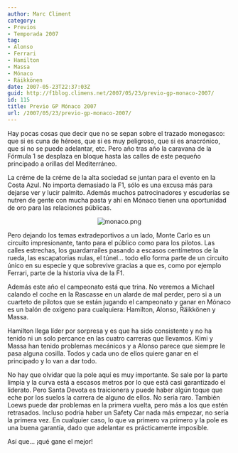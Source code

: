 ```yaml
---
author: Marc Climent
category:
- Previos
- Temporada 2007
tag:
- Alonso
- Ferrari
- Hamilton
- Massa
- Mónaco
- Räikkönen
date: 2007-05-23T22:37:03Z
guid: http://f1blog.climens.net/2007/05/23/previo-gp-monaco-2007/
id: 115
title: Previo GP Mónaco 2007
url: /2007/05/23/previo-gp-monaco-2007/
---
```


Hay pocas cosas que decir que no se sepan sobre el trazado monegasco: que si es cuna de héroes, que si es muy peligroso, que si es anacrónico, que si no se puede adelantar, etc. Pero año tras año la caravana de la Fórmula 1 se desplaza en bloque hasta las calles de este pequeño principado a orillas del Mediterráneo.

La créme de la créme de la alta sociedad se juntan para el evento en la Costa Azul. No importa demasiado la F1, sólo es una excusa más para dejarse ver y lucir palmito. Además muchos patrocinadores y escuderías se nutren de gente con mucha pasta y ahí en Mónaco tienen una oportunidad de oro para las relaciones públicas.

<p style="text-align: center">
  <img src="http://f1blog.climens.net/files/2007/05/monaco1.png" alt="monaco.png" />
</p>

Pero dejando los temas extradeportivos a un lado, Monte Carlo es un circuito impresionante, tanto para el público como para los pilotos. Las calles estrechas, los guardarraíles pasando a escasos centímetros de la rueda, las escapatorias nulas, el túnel&#8230; todo ello forma parte de un circuito único en su especie y que sobrevive gracias a que es, como por ejemplo Ferrari, parte de la historia viva de la F1.

Además este año el campeonato está que trina. No veremos a Michael calando el coche en la Rascasse en un alarde de mal perder, pero si a un cuarteto de pilotos que se están jugando el campeonato y ganar en Mónaco es un balón de oxígeno para cualquiera: Hamilton, Alonso, Räikkönen y Massa.

Hamilton llega líder por sorpresa y es que ha sido consistente y no ha tenido ni un solo percance en las cuatro carreras que llevamos. Kimi y Massa han tenido problemas mecánicos y a Alonso parece que siempre le pasa alguna cosilla. Todos y cada uno de ellos quiere ganar en el principado y lo van a dar todo.

No hay que olvidar que la pole aquí es muy importante. Se sale por la parte limpia y la curva está a escasos metros por lo que está casi garantizado el liderato. Pero Santa Devota es traicionera y puede haber algún toque que eche por los suelos la carrera de alguno de ellos. No sería raro. También Loews puede dar problemas en la primera vuelta, pero más a los que estén retrasados. Incluso podría haber un Safety Car nada más empezar, no sería la primera vez. En cualquier caso, lo que va primero va primero y la pole es una buena garantía, dado que adelantar es prácticamente imposible.

Así que&#8230; ¡qué gane el mejor!